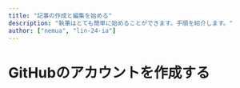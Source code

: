 ```yaml
---
title: "記事の作成と編集を始める"
description: "執筆はとても簡単に始めることができます。手順を紹介します。"
author: ["nemua", "lin-24-ia"]
---
```


# GitHubのアカウントを作成する